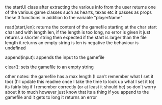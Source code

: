 the startUI class after extracting the various info from
the user returns one of the various game classes such as hearts, texas etc
it passes as props these 3 functions in addition to the variable "playerName"

read(start,len):
  returns the content of the gamefile starting at the char start char
  and with length len, if the length is too long, no error is given
  it just returns a shorter string then expected
  if the start is larger than the file length it returns an empty string
  is len is negative the behaviour is undefined

append(input):
  appends the input to the gamefile

clear():
  sets the gamefile to an empty string

other notes:
  the gamefile has a max length (I can't remember what I set it too)
  (I'll update this readme once I take the time to look up what I set it to)
  its fairly big if I remember correctly (or at least it should be)
  so don't worry about it to much however just know that its a thing
  if you append to the gamefile and it gets to long it returns an error












